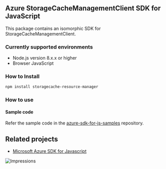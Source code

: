 ## Azure StorageCacheManagementClient SDK for JavaScript

This package contains an isomorphic SDK for StorageCacheManagementClient.

### Currently supported environments

- Node.js version 8.x.x or higher
- Browser JavaScript

### How to Install

```bash
npm install storagecache-resource-manager
```

### How to use

#### Sample code

Refer the sample code in the [azure-sdk-for-js-samples](https://github.com/Azure/azure-sdk-for-js-samples) repository.

## Related projects

- [Microsoft Azure SDK for Javascript](https://github.com/Azure/azure-sdk-for-js)


![Impressions](https://azure-sdk-impressions.azurewebsites.net/api/impressions/azure-sdk-for-js%2Fsdk%2Fcdn%2Farm-cdn%2FREADME.png)